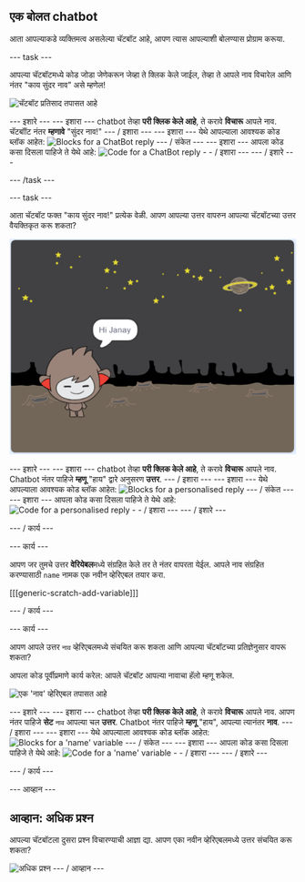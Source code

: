 ## एक बोलत chatbot

आता आपल्याकडे व्यक्तिमत्व असलेल्या चॅटबॉट आहे, आपण त्यास आपल्याशी बोलण्यास प्रोग्राम करूया.

\--- task \---

आपल्या चॅटबॉटमध्ये कोड जोडा जेणेकरून जेव्हा ते क्लिक केले जाईल, तेव्हा ते आपले नाव विचारेल आणि नंतर "काय सुंदर नाव" असे म्हणेल!

![चॅटबॉट प्रतिसाद तपासत आहे](images/chatbot-ask-test.png)

\--- इशारे \--- \--- इशारा \--- chatbot तेव्हा **परी क्लिक केले आहे**, ते करावे **विचारू** आपले नाव. चॅटबॉॉट नंतर **म्हणावे** "सुंदर नाव!" \--- / इशारा \--- \--- इशारा \--- येथे आपल्याला आवश्यक कोड ब्लॉक आहेत: ![Blocks for a ChatBot reply](images/chatbot-ask-blocks.png) \--- / संकेत \--- \--- इशारा \--- आपला कोड कसा दिसला पाहिजे ते येथे आहे: ![Code for a ChatBot reply](images/chatbot-ask-code.png) - - / इशारा \--- \--- / इशारे \---

\--- /task \---

\--- task \---

आता चॅटबॉट फक्त "काय सुंदर नाव!" प्रत्येक वेळी. आपण आपल्या उत्तर वापरुन आपल्या चॅटबॉटच्या उत्तर वैयक्तिकृत करू शकता?

![वैयक्तिकृत केलेल्या उत्तरांची चाचणी करत आहे](images/chatbot-answer-test.png)

\--- इशारे \--- \--- इशारा \--- chatbot तेव्हा **परी क्लिक केले आहे**, ते करावे **विचारू** आपले नाव. Chatbot नंतर पाहिजे **म्हणू** "हाय" द्वारे अनुसरण **उत्तर**. \--- / इशारा \--- \--- इशारा \--- येथे आपल्याला आवश्यक कोड ब्लॉक आहेत: ![Blocks for a personalised reply](images/chatbot-answer-blocks.png) \--- / संकेत \--- \--- इशारा \--- आपला कोड कसा दिसला पाहिजे ते येथे आहे: ![Code for a personalised reply](images/chatbot-answer-code.png) - - / इशारा \--- \--- / इशारे \---

\--- / कार्य \---

\--- कार्य \---

आपण जर तुमचे उत्तर **वेरियेबल**मध्ये संग्रहित केले तर ते नंतर वापरता येईल. आपले नाव संग्रहित करण्यासाठी `name` नामक एक नवीन व्हेरिएबल तयार करा.

[[[generic-scratch-add-variable]]]

\--- / कार्य \---

\--- कार्य \---

आपण आपले उत्तर `नाव` व्हेरिएबलमध्ये संचयित करू शकता आणि आपल्या चॅटबॉटच्या प्रतिज्ञेनुसार वापरू शकता?

आपला कोड पूर्वीप्रमाणे कार्य करेल: आपले चॅटबॉट आपल्या नावाचा हॅलो म्हणू शकेल.

![एक 'नाव' व्हेरिएबल तपासत आहे](images/chatbot-ask-test.png)

\--- इशारे \--- \--- इशारा \--- chatbot तेव्हा **परी क्लिक केले आहे**, ते करावे **विचारू** आपले नाव. आपण नंतर पाहिजे **सेट** `नाव` आपल्या चल **उत्तर**. Chatbot नंतर पाहिजे **म्हणू** "हाय", आपल्या त्यानंतर **नाव**. \--- / इशारा \--- \--- इशारा \--- येथे आपल्याला आवश्यक कोड ब्लॉक आहेत: ![Blocks for a 'name' variable](images/chatbot-variable-blocks.png) \--- / संकेत \--- \--- इशारा \--- आपला कोड कसा दिसला पाहिजे ते येथे आहे: ![Code for a 'name' variable](images/chatbot-variable-code.png) - - / इशारा \--- \--- / इशारे \---

\--- / कार्य \---

\--- आव्हान \---

## आव्हान: अधिक प्रश्न

आपल्या चॅटबॉटला दुसरा प्रश्न विचारण्याची आज्ञा द्या. आपण एका नवीन व्हेरिएबलमध्ये उत्तर संचयित करू शकता?

![अधिक प्रश्न](images/chatbot-question.png) \--- / आव्हान \---